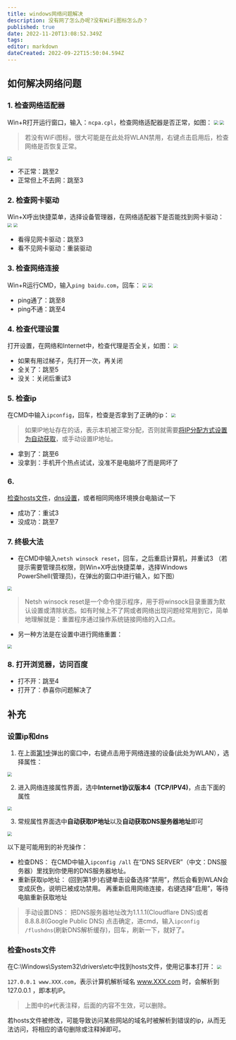 ```yaml
---
title: windows网络问题解决
description: 没有网了怎么办呢?没有WiFi图标怎么办？
published: true
date: 2022-11-20T13:08:52.349Z
tags: 
editor: markdown
dateCreated: 2022-09-22T15:50:04.594Z
---
```


## 如何解决网络问题

### 1. 检查网络适配器
Win+R打开运行窗口，输入：`ncpa.cpl`，检查网络适配器是否正常，如图：
<img src="./network_image/1.jpg" style="zoom:60%;" />
<img src="./network_image/2.jpg" style="zoom:60%;" />
> 若没有WiFi图标，很大可能是在此处将WLAN禁用，右键点击启用后，检查网络是否恢复正常。
<img src="./network_image/15.jpg" style="zoom:60%;" />

   + 不正常：跳至2
   + 正常但上不去网：跳至3
### 2. 检查网卡驱动
Win+X呼出快捷菜单，选择设备管理器，在网络适配器下是否能找到网卡驱动：
<img src="./network_image/3.jpg" style="zoom:60%;" />
<img src="./network_image/4.jpg" style="zoom:60%;" />

   + 看得见网卡驱动：跳至3
   + 看不见网卡驱动：重装驱动
### 3. 检查网络连接
Win+R运行CMD，输入`ping baidu.com`，回车：
<img src="./network_image/5.jpg" style="zoom:60%;" />
<img src="./network_image/6.jpg" style="zoom:60%;" />

   + ping通了：跳至8
   + ping不通：跳至4
### 4. 检查代理设置
打开设置，在网络和Internet中，检查代理是否全关，如图：
<img src="./network_image/7.jpg" style="zoom:60%;" />

   + 如果有用过梯子，先打开一次，再关闭
   + 全关了：跳至5
   + 没关：关闭后重试3
### 5. 检查ip
在CMD中输入`ipconfig`，回车，检查是否拿到了正确的ip：
<img src="./network_image/8.jpg" style="zoom:60%;" />
> 如果IP地址存在的话，表示本机被正常分配，否则就需要[将IP分配方式设置为自动获取](#设置ip和dns)，或手动设置IP地址。

   + 拿到了：跳至6
   + 没拿到：手机开个热点试试，没准不是电脑坏了而是网坏了
### 6. 
[检查hosts文件](#检查hosts文件)，[dns设置](#设置ip和dns)，或者相同网络环境换台电脑试一下

   + 成功了：重试3
   + 没成功：跳至7
### 7. 终极大法
+ 在CMD中输入`netsh winsock reset`，回车，之后重启计算机，并重试3
（若提示需要管理员权限，则Win+X呼出快捷菜单，选择Windows PowerShell(管理员)，在弹出的窗口中进行输入，如下图）
<img src="./network_image/13.jpg" style="zoom:60%;" />

> Netsh winsock reset是一个命令提示程序，用于将winsock目录重置为默认设置或清除状态。如有时候上不了网或者网络出现问题经常用到它，简单地理解就是：重置程序通过操作系统链接网络的入口点。

+ 另一种方法是在设置中进行网络重置：
<img src="./network_image/14.jpg" style="zoom:60%;" />

### 8. 打开浏览器，访问百度
   + 打不开：跳至4
   + 打开了：恭喜你问题解决了

## 补充

### 设置ip和dns

1. 在上面[第1步](#1-检查网络适配器)弹出的窗口中，右键点击用于网络连接的设备(此处为WLAN），选择属性：
<img src="./network_image/10.jpg" style="zoom:60%;" />

2. 进入网络连接属性界面，选中**Internet协议版本4（TCP/IPV4)**，点击下面的属性
<img src="./network_image/11.jpg" style="zoom:60%;" />

3. 常规属性界面选中**自动获取IP地址**以及**自动获取DNS服务器地址**即可
<img src="./network_image/12.jpg" style="zoom:60%;" />

以下是可能用到的补充操作：
+ 检查DNS：
在CMD中输入`ipconfig /all` 在“DNS SERVER”（中文：DNS服务器）里找到你使用的DNS服务器地址。
+ 重新获取ip地址：
(回到第1步)右键单击设备选择“禁用”，然后会看到WLAN会变成灰色，说明已被成功禁用。
再重新启用网络连接，右键选择“启用”，等待电脑重新获取地址

> 手动设置DNS：
> 把DNS服务器地址改为1.1.1.1(Cloudflare DNS)或者8.8.8.8(Google Public DNS)
点击确定，进cmd，输入`ipconfig /flushdns`(刷新DNS解析缓存)，回车，刷新一下，就好了。

### 检查hosts文件
在C:\Windows\System32\drivers\etc中找到hosts文件，使用记事本打开：
<img src="./network_image/9.jpg" style="zoom:60%;" />

`127.0.0.1 www.XXX.com`，表示计算机解析域名 www.XXX.com 时，会解析到 127.0.0.1 ，即本机IP。
> 上图中的`#`代表注释，后面的内容不生效，可以删除。

若hosts文件被修改，可能导致访问某些网站的域名时被解析到错误的ip，从而无法访问，将相应的语句删除或注释掉即可。
